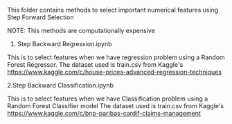 This folder contains methods to select important numerical features using Step Forward Selection

NOTE: This methods are computationally expensive

1. Step Backward Regression.ipynb

This is to select features when we have regression problem using a Random Forest Regressor.
The dataset used is train.csv from Kaggle's
https://www.kaggle.com/c/house-prices-advanced-regression-techniques

2.Step Backward Classification.ipynb

This is to select features when we have Classification problem using a Random Forest Classifier model
The dataset used is train.csv from Kaggle's
https://www.kaggle.com/c/bnp-paribas-cardif-claims-management
